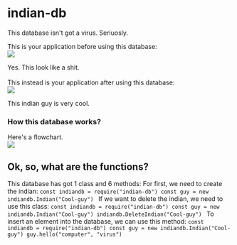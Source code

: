 # indian-db
This database isn't got a virus. Seriuosly.

This is your application before using this database:<br>
![](https://i.imgur.com/vO3hgUy.png)

Yes. This look like a shit.
<br><br>
This instead is your application after using this database:<br>
![](https://i.imgur.com/iOwg8lW.png)

This indian guy is very cool.
<br>
### How this database works?
Here's a flowchart.<br>
![](https://i.imgur.com/3ZmIKo8.jpg)
## Ok, so, what are the functions?
This database has got 1 class and 6 methods:
For first, we need to create the indian:
`const indiandb = require("indian-db")
 const guy = new indiandb.Indian("Cool-guy")
`
If we want to delete the indian, we need to use this class:
`const indiandb = require("indian-db")
 const guy = new indiandb.Indian("Cool-guy")
 indiandb.DeleteIndian("Cool-guy")
`
To insert an element into the database, we can use this method:
`const indiandb = require("indian-db")
 const guy = new indiandb.Indian("Cool-guy")
 guy.hello("computer", "virus")
`


